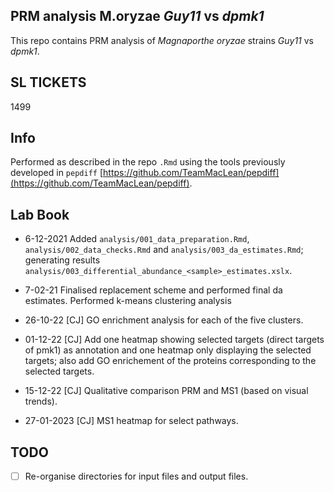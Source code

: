 ## PRM analysis M.oryzae _Guy11_ vs _dpmk1_

This repo contains PRM analysis of _Magnaporthe oryzae_ strains _Guy11_ vs _dpmk1_.

## SL TICKETS

1499

## Info

Performed as described in the repo `.Rmd` using the tools previously developed in `pepdiff` [https://github.com/TeamMacLean/pepdiff](https://github.com/TeamMacLean/pepdiff).

## Lab Book

  * 6-12-2021
    Added `analysis/001_data_preparation.Rmd`, `analysis/002_data_checks.Rmd` and `analysis/003_da_estimates.Rmd`; generating results `analysis/003_differential_abundance_<sample>_estimates.xslx`.

 * 7-02-21
  Finalised replacement scheme and performed final da estimates. Performed k-means clustering analysis

  * 26-10-22 [CJ]
  GO enrichment analysis for each of the five clusters.

  * 01-12-22 [CJ]
  Add one heatmap showing selected targets (direct targets of pmk1) as annotation and one heatmap only displaying the selected targets; also add GO enrichement of the proteins corresponding to the selected targets. 
  
  * 15-12-22 [CJ]
  Qualitative comparison PRM and MS1 (based on visual trends).
  
  * 27-01-2023 [CJ]
  MS1 heatmap for select pathways.
  
  ## TODO
  
  - [ ] Re-organise directories for input files and output files.
